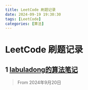 ```yaml
---
title: LeetCode 刷题记录
date: 2024-09-19 19:30:30
tags: [LeetCode]
categories: [算法]
---
```


# LeetCode 刷题记录

## 1 [labuladong的算法笔记](https://labuladong.online/algo/home/)

> From 2024年9月20日
